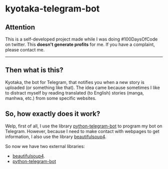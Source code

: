# kyotaka-telegram-bot

## Attention

This is a self-developed project made while I was doing #100DaysOfCode on twitter. This **doesn't generate profits** for me. If you have a complaint, please contact me.  

---  

## Then what is this?

Kyotaka, the bot for Telegram, that notifies you when a new story is uploaded (or something like that). The idea came because sometimes I like to distract myself by reading translated (to English) stories (manga, manhwa, etc.) from some specific websites.  

## So, how exactly does it work?

Welp, first of all, I use the library [python-telegram-bot][tg-bot-library] to program my bot on Telegram. However, because I need to make contact with webpages to get information, I also use the library [beautifulsoup4][bs4-library].  

So now we have two external libraries:  
* [beautifulsoup4][bs4-library].
* [python-telegram-bot][tg-bot-library]

[bs4-library]: https://beautiful-soup-4.readthedocs.io/en/latest/
[tg-bot-library]: https://github.com/python-telegram-bot/python-telegram-bot

